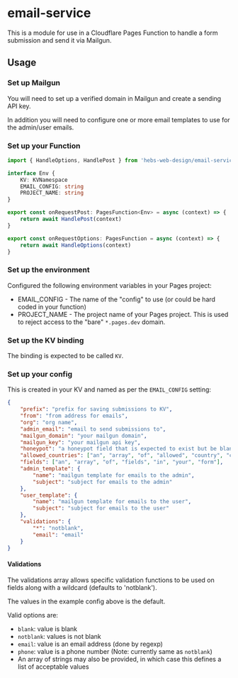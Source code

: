 # email-service

This is a module for use in a Cloudflare Pages Function to handle a form submission and send it via Mailgun.

## Usage

### Set up Mailgun

You will need to set up a verified domain in Mailgun and create a sending API key.

In addition you will need to configure one or more email templates to use for the admin/user emails.

### Set up your Function

```ts
import { HandleOptions, HandlePost } from 'hebs-web-design/email-service'

interface Env {
    KV: KVNamespace
    EMAIL_CONFIG: string
    PROJECT_NAME: string
}

export const onRequestPost: PagesFunction<Env> = async (context) => {
    return await HandlePost(context)
}

export const onRequestOptions: PagesFunction = async (context) => {
    return await HandleOptions(context)
}
```

### Set up the environment

Configured the following environment variables in your Pages project:

* EMAIL_CONFIG - The name of the "config" to use (or could be hard coded in your function)
* PROJECT_NAME - The project name of your Pages project. This is used to reject access to the "bare" `*.pages.dev` domain.

### Set up the KV binding

The binding is expected to be called `KV`.

### Set up your config

This is created in your KV and named as per the `EMAIL_CONFIG` setting:

```json
{
    "prefix": "prefix for saving submissions to KV",
    "from": "from address for emails",
    "org": "org name",
    "admin_email": "email to send submissions to",
    "mailgun_domain": "your mailgun domain",
    "mailgun_key": "your mailgun api key",
    "honeypot": "a honeypot field that is expected to exist but be blank",
    "allowed_countries": ["an", "array", "of", "allowed", "country", "codes"],
    "fields": ["an", "array", "of", "fields", "in", "your", "form"],
    "admin_template": {
        "name": "mailgun template for emails to the admin",
        "subject": "subject for emails to the admin"
    },
    "user_template": {
        "name": "mailgun template for emails to the user",
        "subject": "subject for emails to the user"
    },
    "validations": {
        "*": "notblank",
        "email": "email"
    }
}
```

#### Validations

The validations array allows specific validation functions to be used on fields along with a wildcard (defaults to 'notblank').

The values in the example config above is the default.

Valid options are:

* `blank`: value is blank
* `notblank`: values is not blank
* `email`: value is an email address (done by regexp)
* `phone`: value is a phone number (Note: currently same as `notblank`)
* An array of strings may also be provided, in which case this defines a list of acceptable values
